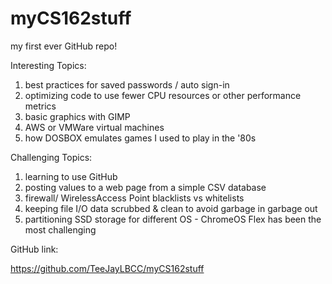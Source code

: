 # myCS162stuff
my first ever GitHub repo!

Interesting Topics:
1) best practices for saved passwords / auto sign-in
2) optimizing code to use fewer CPU resources or other performance metrics
3) basic graphics with GIMP
4) AWS or VMWare virtual machines
5) how DOSBOX emulates games I used to play in the '80s


Challenging Topics:
1) learning to use GitHub
2) posting values to a web page from a simple CSV database
3) firewall/ WirelessAccess Point blacklists vs whitelists
4) keeping file I/O data scrubbed & clean to avoid garbage in garbage out
5) partitioning SSD storage for different OS - ChromeOS Flex has been the most challenging

GitHub link:

https://github.com/TeeJayLBCC/myCS162stuff
